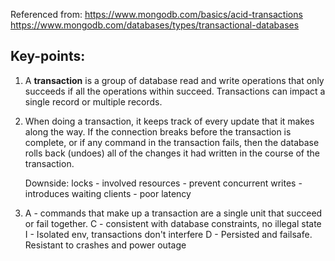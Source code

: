 
Referenced from: https://www.mongodb.com/basics/acid-transactions
https://www.mongodb.com/databases/types/transactional-databases
## Key-points: 

1. 
	A **transaction** is a group of database read and write operations that only succeeds if all the operations within succeed. Transactions can impact a single record or multiple records.

2. 
	 When doing a transaction, it keeps track of every update that it makes along the way. If the connection breaks before the transaction is complete, or if any command in the transaction fails, then the database rolls back (undoes) all of the changes it had written in the course of the transaction.
   
   Downside: locks - involved resources - prevent concurrent writes - introduces waiting clients - poor latency 

3. 
	A - commands that make up a transaction are a single unit that succeed or fail together.
    C - consistent with database constraints, no illegal state
    I - Isolated env, transactions don't interfere
    D - Persisted and failsafe. Resistant to crashes and power outage
 

